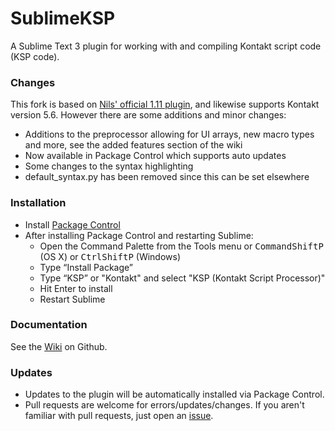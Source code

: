# SublimeKSP

A Sublime Text 3 plugin for working with and compiling Kontakt script code 
(KSP code).

### Changes
This fork is based on [Nils' official 1.11 plugin](http://nilsliberg.se/ksp/), and likewise supports Kontakt version 5.6. However there are some additions and minor changes:

* Additions to the preprocessor allowing for UI arrays, new macro types and more, see the added features section of the wiki
* Now available in Package Control which supports auto updates
* Some changes to the syntax highlighting
* default_syntax.py has been removed since this can be set elsewhere

### Installation

* Install [Package Control](https://packagecontrol.io/installation)
* After installing Package Control and restarting Sublime:
  * Open the Command Palette from the Tools menu or <kbd>Command</kbd><kbd>Shift</kbd><kbd>P</kbd> (OS X) or <kbd>Ctrl</kbd><kbd>Shift</kbd><kbd>P</kbd> (Windows)
  * Type “Install Package”
  * Type “KSP” or "Kontakt" and select "KSP (Kontakt Script Processor)"
  * Hit Enter to install
  * Restart Sublime

### Documentation
See the [Wiki](https://github.com/nojanath/SublimeKSP/wiki) on Github.

### Updates
* Updates to the plugin will be automatically installed via Package Control.
* Pull requests are welcome for errors/updates/changes. If you aren't familiar 
with pull requests, just open an [issue](https://github.com/nojanath/SublimeKSP/issues). 

